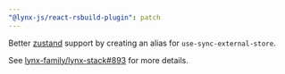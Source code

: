 ```yaml
---
"@lynx-js/react-rsbuild-plugin": patch
---
```


Better [zustand](https://github.com/pmndrs/zustand) support by creating an alias for `use-sync-external-store`.

See [lynx-family/lynx-stack#893](https://github.com/lynx-family/lynx-stack/issues/893) for more details.
